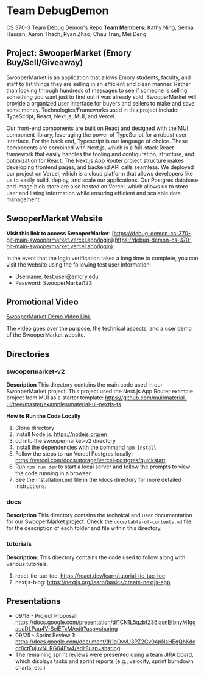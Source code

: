 # Team DebugDemon

CS 370-3 Team Debug Demon's Repo
**Team Members:** Kathy Ning, Selma Hassan, Aaron Thach, Ryan Zhao, Chau Tran, Mei Deng

## Project: SwooperMarket (Emory Buy/Sell/Giveaway)

SwooperMarket is an application that allows Emory students, faculty, and staff to list things they are selling in an efficient and clean manner. Rather than looking through hundreds of messages to see if someone is selling something you want just to find out it was already sold, SwooperMarket will provide a organized user interface for buyers and sellers to make and save some money. Technologies/Frameworks used in this project include: TypeScript, React, Next.js, MUI, and Vercel.

Our front-end components are built on React and designed with the MUI component library, leveraging the power of TypeScript for a robust user interface. For the back end, Typescript is our language of choice. These components are combined with Next.js, which is a full-stack React framework that easily handles the tooling and configuration, structure, and optimization for React. The Next.js App Router project structure makes developing frontend pages, and backend API calls seamless. We deployed our project on Vercel, which is a cloud platform that allows developers like us to easily build, deploy, and scale our applications. Our Postgres database and image blob store are also hosted on Vercel, which allows us to store user and listing information while ensuring efficient and scalable data management.

## SwooperMarket Website
**Visit this link to access SwooperMarket**: [https://debug-demon-cs-370-git-main-swoopermarket.vercel.app/login](https://debug-demon-cs-370-git-main-swoopermarket.vercel.app/login)

In the event that the login verification takes a long time to complete, you can visit the website using the following test user information:
* Username: test.user@emory.edu
* Password: SwooperMarket123

## Promotional Video

[SwooperMarket Demo Video Link](https://www.youtube.com/watch?v=OlX6z_ugQhw)

The video goes over the purpose, the technical aspects, and a user demo of the SwooperMarket website. 

## Directories

### swoopermarket-v2

**Description** This directory contains the main code used in our SwooperMarket project.
This project used the Next.js App Router example project from MUI as a starter template: https://github.com/mui/material-ui/tree/master/examples/material-ui-nextjs-ts

**How to Run the Code Locally**

1. Clone directory
2. Install Node.js: https://nodejs.org/en
3. cd into the swoopermarket-v2 directory
4. Install the dependencies with the command `npm install`
5. Follow the steps to run Vercel Postgres locally: https://vercel.com/docs/storage/vercel-postgres/quickstart
6. Run `npm run dev` to start a local server and follow the prompts to view the code running in a browser.
7. See the installation.md file in the /docs directory for more detailed instructions.

### docs

**Description** This directory contains the technical and user documentation for our SwooperMarket project. Check the `docs/table-of-contents.md` file for the description of each folder and file within this directory.

### tutorials

**Description:** This directory contains the code used to follow along with various tutorials.

1. react-tic-tac-toe: https://react.dev/learn/tutorial-tic-tac-toe
2. nextjs-blog: https://nextjs.org/learn/basics/create-nextjs-app

## Presentations

- 09/18 - Project Proposal: https://docs.google.com/presentation/d/1CN1L5qzbfZ36iasnEfbnyM1ggaoaDLPaq4VrSelETxM/edit?usp=sharing
- 09/25 - Sprint Review 1: https://docs.google.com/document/d/1qOvvU3PZ2Gv04pNsHEgQhKdodr8ctFujuvNLRG04Fw4/edit?usp=sharing
- The remaining sprint reviews were presented using a team JIRA board, which displays tasks and sprint reports (e.g., velocity, sprint burndown charts, etc.)

